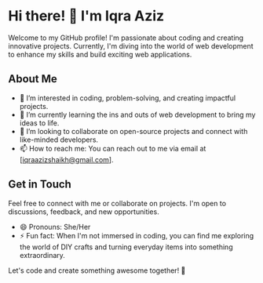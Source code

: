 # Hi there! 👋 I'm Iqra Aziz

Welcome to my GitHub profile! I'm passionate about coding and creating innovative projects. Currently, I'm diving into the world of web development to enhance my skills and build exciting web applications.

## About Me

- 👀 I’m interested in coding, problem-solving, and creating impactful projects.
- 🌱 I’m currently learning the ins and outs of web development to bring my ideas to life.
- 💞️ I’m looking to collaborate on open-source projects and connect with like-minded developers.
- 📫 How to reach me: You can reach out to me via email at [iqraazizshaikh@gmail.com].

## Get in Touch

Feel free to connect with me or collaborate on projects. I'm open to discussions, feedback, and new opportunities.

- 😄 Pronouns: She/Her
- ⚡ Fun fact: When I'm not immersed in coding, you can find me exploring the world of DIY crafts and turning everyday items into something extraordinary.

Let's code and create something awesome together! 🚀
